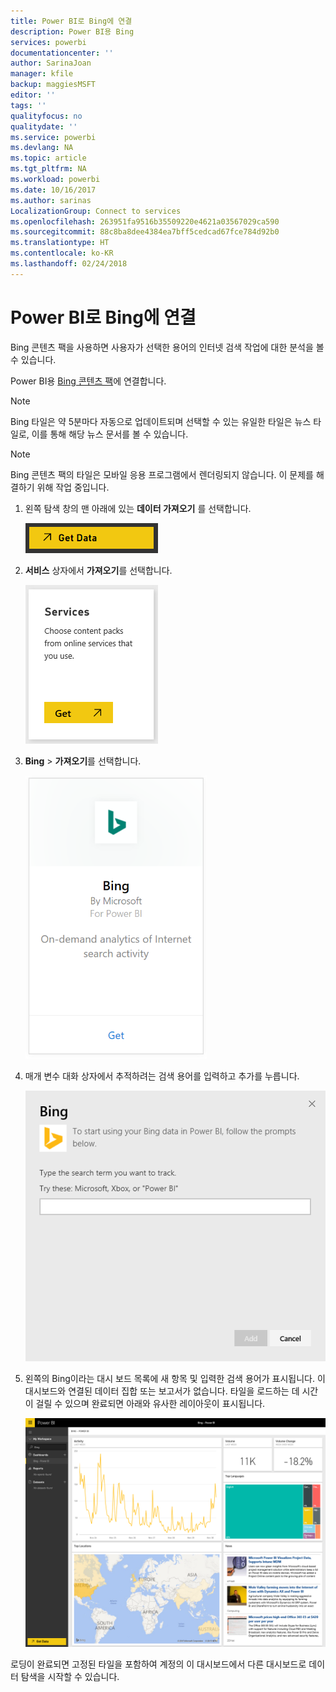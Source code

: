 ```yaml
---
title: Power BI로 Bing에 연결
description: Power BI용 Bing
services: powerbi
documentationcenter: ''
author: SarinaJoan
manager: kfile
backup: maggiesMSFT
editor: ''
tags: ''
qualityfocus: no
qualitydate: ''
ms.service: powerbi
ms.devlang: NA
ms.topic: article
ms.tgt_pltfrm: NA
ms.workload: powerbi
ms.date: 10/16/2017
ms.author: sarinas
LocalizationGroup: Connect to services
ms.openlocfilehash: 263951fa9516b35509220e4621a03567029ca590
ms.sourcegitcommit: 88c8ba8dee4384ea7bff5cedcad67fce784d92b0
ms.translationtype: HT
ms.contentlocale: ko-KR
ms.lasthandoff: 02/24/2018
---
```

# <a name="connect-to-bing-with-power-bi"></a>Power BI로 Bing에 연결
Bing 콘텐츠 팩을 사용하면 사용자가 선택한 용어의 인터넷 검색 작업에 대한 분석을 볼 수 있습니다.

Power BI용 [Bing 콘텐츠 팩](https://app.powerbi.com/groups/me/getdata/services/bing)에 연결합니다.

>[!NOTE]
>Bing 타일은 약 5분마다 자동으로 업데이트되며 선택할 수 있는 유일한 타일은 뉴스 타일로, 이를 통해 해당 뉴스 문서를 볼 수 있습니다. 

>[!NOTE]
>Bing 콘텐츠 팩의 타일은 모바일 응용 프로그램에서 렌더링되지 않습니다. 이 문제를 해결하기 위해 작업 중입니다.

1. 왼쪽 탐색 창의 맨 아래에 있는 **데이터 가져오기** 를 선택합니다.
   
    ![](media/service-connect-to-bing/getdata.png)
2. **서비스** 상자에서 **가져오기**를 선택합니다.
   
    ![](media/service-connect-to-bing/services.png)
3. **Bing** > **가져오기**를 선택합니다.
   
    ![](media/service-connect-to-bing/bing.png)
4. 매개 변수 대화 상자에서 추적하려는 검색 용어를 입력하고 추가를 누릅니다.
   
    ![](media/service-connect-to-bing/params.png)    
5. 왼쪽의 Bing이라는 대시 보드 목록에 새 항목 및 입력한 검색 용어가 표시됩니다. 이 대시보드와 연결된 데이터 집합 또는 보고서가 없습니다. 타일을 로드하는 데 시간이 걸릴 수 있으며 완료되면 아래와 유사한 레이아웃이 표시됩니다.
   
    ![](media/service-connect-to-bing/dashboard.png)

로딩이 완료되면 고정된 타일을 포함하여 계정의 이 대시보드에서 다른 대시보드로 데이터 탐색을 시작할 수 있습니다.

